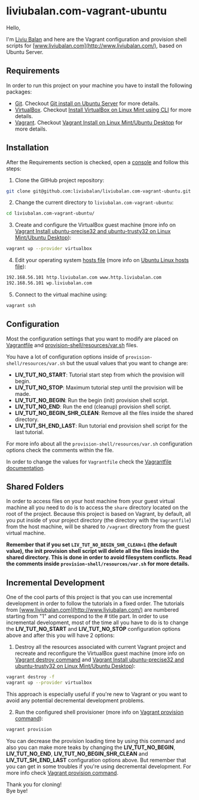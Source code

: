 # liviubalan.com-vagrant-ubuntu

Hello,

I'm [Liviu Balan](http://www.liviubalan.com/) and here are the Vagrant configuration and provision shell scripts for
[www.liviubalan.com](http://www.liviubalan.com/), based on Ubuntu Server.

## Requirements

In order to run this project on your machine you have to install the following packages:

* [Git](https://git-scm.com/). Checkout
[Git install on Ubuntu Server](http://www.liviubalan.com/git-install-on-ubuntu-server) for more details.
* [VirtualBox](https://www.virtualbox.org/). Checkout
[Install VirtualBox on Linux Mint using CLI](http://www.liviubalan.com/install-virtualbox-on-linux-mint-using-cli)
for more details.
* [Vagrant](https://www.vagrantup.com/). Checkout
[Vagrant Install on Linux Mint/Ubuntu Desktop](http://www.liviubalan.com/vagrant-install-on-linux-mintubuntu-desktop)
for more details.

## Installation

After the Requirements section is checked, open a [console](https://en.wikipedia.org/wiki/Command-line_interface) and
follow this steps:

1. Clone the GitHub project repository:

 ```bash
 git clone git@github.com:liviubalan/liviubalan.com-vagrant-ubuntu.git
 ```

2. Change the current directory to `liviubalan.com-vagrant-ubuntu`:

 ```bash
 cd liviubalan.com-vagrant-ubuntu/
 ```

3. Create and configure the VirtualBox guest machine (more info on
[Vagrant Install ubuntu-precise32 and ubuntu-trusty32 on Linux Mint/Ubuntu Desktop](http://www.liviubalan.com/vagrant-install-ubuntu-precise32-and-ubuntu-trusty32-on-linux-mintubuntu-desktop)):

 ```bash
 vagrant up --provider virtualbox
 ```

4. Edit your operating system [hosts file](https://en.wikipedia.org/wiki/Hosts_%28file%29) (more info on
[Ubuntu Linux hosts file](http://www.liviubalan.com/ubuntu-linux-hosts-file)):

 ```bash
 192.168.56.101 http.liviubalan.com www.http.liviubalan.com
 192.168.56.101 wp.liviubalan.com
 ```

5. Connect to the virtual machine using:

 ```bash
 vagrant ssh
 ```

## Configuration

Most the configuration settings that you want to modify are placed on
[Vagrantfile](https://github.com/liviubalan/liviubalan.com-vagrant-ubuntu/blob/master/Vagrantfile) and
[provision-shell/resources/var.sh](https://github.com/liviubalan/liviubalan.com-vagrant-ubuntu/blob/master/provision-shell/resources/var.sh)
files.

You have a lot of configuration options inside of `provision-shell/resources/var.sh` but the usual values that you
want to change are:

* **LIV_TUT_NO_START**: Tutorial start step from which the provision will begin.
* **LIV_TUT_NO_STOP**: Maximum tutorial step until the provision will be made.
* **LIV_TUT_NO_BEGIN**: Run the begin (init) provision shell script.
* **LIV_TUT_NO_END**: Run the end (cleanup) provision shell script.
* **LIV_TUT_NO_BEGIN_SHR_CLEAN**: Remove all the files inside the shared directory.
* **LIV_TUT_SH_END_LAST**: Run tutorial end provision shell script for the last tutorial.

For more info about all the `provision-shell/resources/var.sh` configuration options check the comments within the
file.

In order to change the values for `Vagrantfile` check the
[Vagrantfile documentation](https://www.vagrantup.com/docs/vagrantfile/).

## Shared Folders

In order to access files on your host machine from your guest virtual machine all you need to do is to access the
`share` directory located on the root of the project. Because this project is based on Vagrant, by default, all you
put inside of your project directory (the directory with the `Vagrantfile`) from the host machine, will be shared to
`/vagrant` directory from the guest virtual machine.

**Remember that if you set `LIV_TUT_NO_BEGIN_SHR_CLEAN=1` (the default value), the init provision shell script will
delete all the files inside the shared directory. This is done in order to avoid filesystem conflicts. Read the
comments inside `provision-shell/resources/var.sh` for more details.**

## Incremental Development

One of the cool parts of this project is that you can use incremental development in order to follow the tutorials in a
fixed order. The tutorials from [www.liviubalan.com](http://www.liviubalan.com/) are numbered starting from "1" and
correspond to the # title part. In order to use incremental development, most of the time all you have to do is to
change the **LIV_TUT_NO_START** and **LIV_TUT_NO_STOP** configuration options above and after this you will have 2
options:

1. Destroy all the resources associated with current Vagrant project and recreate and reconfigure the VirtualBox guest
machine (more info on [Vagrant destroy command](http://www.liviubalan.com/vagrant-destroy-command) and
[Vagrant Install ubuntu-precise32 and ubuntu-trusty32 on Linux Mint/Ubuntu Desktop](http://www.liviubalan.com/vagrant-install-ubuntu-precise32-and-ubuntu-trusty32-on-linux-mintubuntu-desktop)):

 ```bash
 vagrant destroy -f
 vagrant up --provider virtualbox
 ```

 This approach is especially useful if you're new to Vagrant or you want to avoid any potential decremental development
 problems.

2. Run the configured shell provisioner (more info on
[Vagrant provision command](http://www.liviubalan.com/vagrant-provision-command)):

 ```bash
 vagrant provision
 ```

 You can decrease the provision loading time by using this command and also you can make more teaks by changing the
 **LIV_TUT_NO_BEGIN**, **LIV_TUT_NO_END**, **LIV_TUT_NO_BEGIN_SHR_CLEAN** and **LIV_TUT_SH_END_LAST** configuration
 options above. But remember that you can get in some troubles if you're using decremental development. For more info
 check [Vagrant provision command](http://www.liviubalan.com/vagrant-provision-command).

Thank you for cloning!  
Bye bye!
